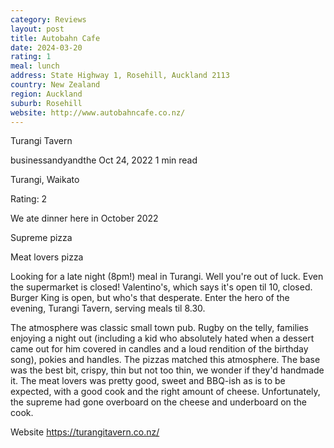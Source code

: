 ```yaml
---
category: Reviews
layout: post
title: Autobahn Cafe
date: 2024-03-20
rating: 1
meal: lunch
address: State Highway 1, Rosehill, Auckland 2113
country: New Zealand
region: Auckland
suburb: Rosehill
website: http://www.autobahncafe.co.nz/
---
```


Turangi Tavern

businessandyandthe
Oct 24, 2022
1 min read

Turangi, Waikato

Rating: 2

We ate dinner here in October 2022 

Supreme pizza

Meat lovers pizza 

Looking for a late night (8pm!) meal in Turangi. Well you're out of luck. Even the supermarket is closed! Valentino's, which says it's open til 10, closed. Burger King is open, but who's that desperate. Enter the hero of the evening, Turangi Tavern, serving meals til 8.30. 

The atmosphere was classic small town pub. Rugby on the telly, families enjoying a night out (including a kid who absolutely hated when a dessert came out for him covered in candles and a loud rendition of the birthday song), pokies and handles. The pizzas matched this atmosphere. The base was the best bit, crispy, thin but not too thin, we wonder if they'd handmade it. The meat lovers was pretty good, sweet and BBQ-ish as is to be expected, with a good cook and the right amount of cheese. Unfortunately, the supreme had gone overboard on the cheese and underboard on the cook. 

Website https://turangitavern.co.nz/